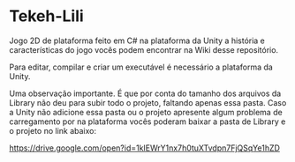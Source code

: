 # Tekeh-Lili

Jogo 2D de plataforma feito em C# na plataforma da Unity a história e características do jogo vocês podem encontrar na Wiki desse
repositório.

Para editar, compilar e criar um executável é necessário a plataforma da Unity. 

Uma observação importante. É que por conta do tamanho dos arquivos da Library não deu para subir todo o projeto, faltando
apenas essa pasta. Caso a Unity não adicione essa pasta ou o projeto apresente algum problema de carregamento por na plataforma
vocês poderam baixar a pasta de Library e o projeto no link abaixo:

https://drive.google.com/open?id=1kIEWrY1nx7h0tuXTvdpn7FjQSqYe1hZD
